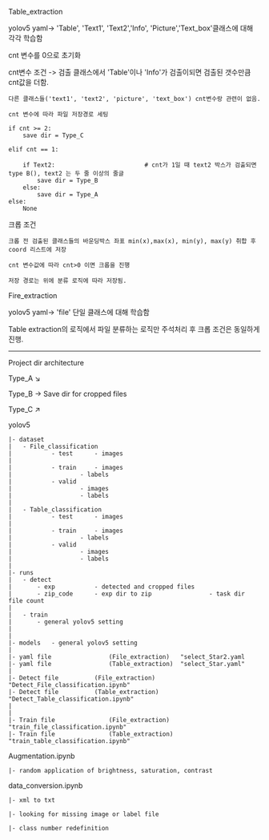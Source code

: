 Table_extraction

yolov5 yaml-> 'Table', 'Text1', 'Text2','Info', 'Picture','Text_box'클래스에 대해 각각 학습함



cnt 변수를 0으로 초기화 



cnt변수 조건 -> 검출 클래스에서 'Table'이나 'Info'가 검출이되면 검출된 갯수만큼 cnt값을 더함.  
    
    다른 클래스들('text1', 'text2', 'picture', 'text_box') cnt변수랑 관련이 없음.

    cnt 변수에 따라 파일 저장경로 세팅

    if cnt >= 2:
        save dir = Type_C  

    elif cnt == 1:
                                
        if Text2:                         # cnt가 1일 때 text2 박스가 검출되면 type B(), text2 는 두 줄 이상의 줄글
            save dir = Type_B
        else:
            save dir = Type_A
    else:
        None



크롭 조건
    
    크롭 전 검출된 클래스들의 바운딩박스 좌표 min(x),max(x), min(y), max(y) 취합 후 coord 리스트에 저장

    cnt 변수값에 따라 cnt>0 이면 크롭을 진행

    저장 경로는 위에 분류 로직에 따라 저장됨.




Fire_extraction


yolov5 yaml-> 'file' 단일 클래스에 대해 학습함

Table extraction의 로직에서 파일 분류하는 로직만 주석처리 후 크롭 조건은 동일하게 진행.







------------------------------------------------------------------------------------------------------------------------------------------------------------------------------------------------------------------------------------------------------------------------
Project dir architecture


Type_A  ↘

Type_B 	→  Save dir for cropped files

Type_C 	↗
	
	
yolov5

	|- dataset
 	|	- File_classification
 	|			- test		- images
 	|
 	|			- train 	- images
 	|					- labels
 	|			- valid  
 	|					- images
 	|					- labels
 	|									
 	|	- Table_classification
 	|			- test		- images
 	|
 	|			- train 	- images
 	|					- labels
 	|			- valid  
 	|					- images
 	|					- labels
 	|									
 	|- runs
 	|	- detect
 	|		- exp			- detected and cropped files	
 	|		- zip_code		- exp dir to zip				- task dir file count
 	|
 	|	- train	
 	|		- general yolov5 setting	
 	|
 	|
 	|- models	- general yolov5 setting
 	|
 	|- yaml file 				(File_extraction)	"select_Star2.yaml
 	|- yaml file 				(Table_extraction)	"select_Star.yaml"
 	|
 	|- Detect file			(File_extraction)	"Detect_File_classification.ipynb"	
 	|- Detect file			(Table_extraction)	"Detect_Table_classification.ipynb"	
 	|
 	|
 	|- Train file				(File_extraction)	"train_file_classification.ipynb"
 	|- Train file				(Table_extraction)	"train_table_classification.ipynb"
	
Augmentation.ipynb
 	
  	|- random application of brightness, saturation, contrast


data_conversion.ipynb

 	|- xml to txt

   	|- looking for missing image or label file
  	
   	|- class number redefinition

	




